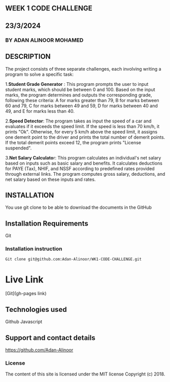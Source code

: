 ## WEEK 1 CODE CHALLENGE

## 23/3/2024

### BY ADAN ALINOOR MOHAMED

## DESCRIPTION
The project consists of three separate challenges, each involving writing a program to solve a specific task:

 1.**Student Grade Generator** : This program prompts the user to input student marks, which should be between 0 and 100. Based on the input marks, the program determines and outputs the corresponding grade, following these criteria: A for marks greater than 79, B for marks between 60 and 79, C for marks between 49 and 59, D for marks between 40 and 49, and E for marks less than 40.

 2.**Speed Detector**: The program takes as input the speed of a car and evaluates if it exceeds the speed limit. If the speed is less than 70 km/h, it prints "Ok". Otherwise, for every 5 km/h above the speed limit, it assigns one demerit point to the driver and prints the total number of demerit points. If the total demerit points exceed 12, the program prints "License suspended".

3.**Net Salary Calculato**r: This program calculates an individual's net salary based on inputs such as basic salary and benefits. It calculates deductions for PAYE (Tax), NHIF, and NSSF according to predefined rates provided through external links. The program computes gross salary, deductions, and net salary based on these inputs and rates.

## INSTALLATION 
You use git clone to be able to download the documents in the GitHub

## Installation Requirements
Git

### Installation instruction
```
Git clone git@github.com:Adan-Alinoor/WK1-CODE-CHALLENGE.git

```

# Live Link
[Git](gh-pages link)

## Technologies used
Github
Javascript

## Support and contact details
https://github.com/Adan-Alinoor

### License
The content of this site is licensed under the MIT license
Copyright (c) 2018.








